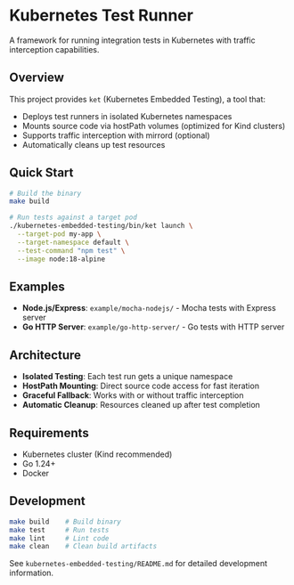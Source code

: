 # Kubernetes Test Runner

A framework for running integration tests in Kubernetes with traffic interception capabilities.

## Overview

This project provides `ket` (Kubernetes Embedded Testing), a tool that:
- Deploys test runners in isolated Kubernetes namespaces
- Mounts source code via hostPath volumes (optimized for Kind clusters)
- Supports traffic interception with mirrord (optional)
- Automatically cleans up test resources

## Quick Start

```bash
# Build the binary
make build

# Run tests against a target pod
./kubernetes-embedded-testing/bin/ket launch \
  --target-pod my-app \
  --target-namespace default \
  --test-command "npm test" \
  --image node:18-alpine
```

## Examples

- **Node.js/Express**: `example/mocha-nodejs/` - Mocha tests with Express server
- **Go HTTP Server**: `example/go-http-server/` - Go tests with HTTP server

## Architecture

- **Isolated Testing**: Each test run gets a unique namespace
- **HostPath Mounting**: Direct source code access for fast iteration
- **Graceful Fallback**: Works with or without traffic interception
- **Automatic Cleanup**: Resources cleaned up after test completion

## Requirements

- Kubernetes cluster (Kind recommended)
- Go 1.24+
- Docker

## Development

```bash
make build    # Build binary
make test     # Run tests
make lint     # Lint code
make clean    # Clean build artifacts
```

See `kubernetes-embedded-testing/README.md` for detailed development information.
